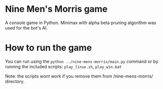 # Nine Men's Morris game
A console game in Python. Minimax with alpha beta pruning algorithm was used for the bot's AI.

# How to run the game
You can run using the `python ../nine-mens-morris/main.py` command or by running the included scripts: `play_linux.sh`, `play_win.bat`

Note: the scripts wont work if you remove them from /nine-mens-morris/ directory.
